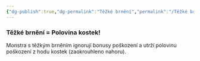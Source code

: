 ```yaml
---
{"dg-publish":true,"dg-permalink":"Těžké brnění","permalink":"/Těžké brnění/"}
---
```


### Těžké brnění = Polovina kostek!
Monstra s těžkým brněním ignorují bonusy poškození a utrží polovinu poškození z hodu kostek (zaokrouhleno nahoru).